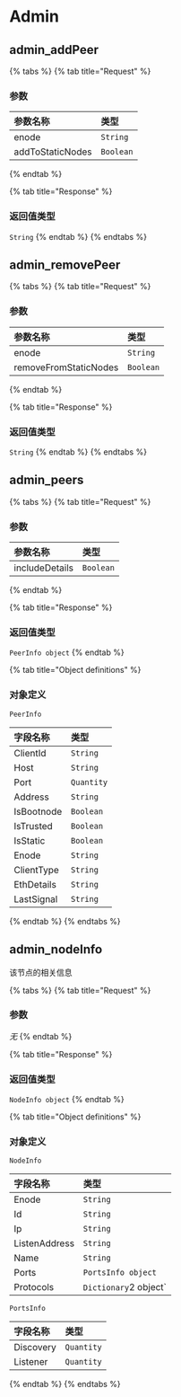 # Admin

## admin\_addPeer

{% tabs %}
{% tab title="Request" %}
### **参数**

| 参数名称 | 类型 |
| :--- | :--- |
| enode | `String` |
| addToStaticNodes | `Boolean` |
{% endtab %}

{% tab title="Response" %}
### 返回值类型

`String`
{% endtab %}
{% endtabs %}

## admin\_removePeer

{% tabs %}
{% tab title="Request" %}
### **参数**

| 参数名称 | 类型 |
| :--- | :--- |
| enode | `String` |
| removeFromStaticNodes | `Boolean` |
{% endtab %}

{% tab title="Response" %}
### 返回值类型

`String`
{% endtab %}
{% endtabs %}

## admin\_peers

{% tabs %}
{% tab title="Request" %}
### **参数**

| 参数名称 | 类型 |
| :--- | :--- |
| includeDetails | `Boolean` |
{% endtab %}

{% tab title="Response" %}
### 返回值类型

`PeerInfo object`
{% endtab %}

{% tab title="Object definitions" %}
### 对象定义

`PeerInfo`

| 字段名称 | 类型 |
| :--- | :--- |
| ClientId | `String` |
| Host | `String` |
| Port | `Quantity` |
| Address | `String` |
| IsBootnode | `Boolean` |
| IsTrusted | `Boolean` |
| IsStatic | `Boolean` |
| Enode | `String` |
| ClientType | `String` |
| EthDetails | `String` |
| LastSignal | `String` |
{% endtab %}
{% endtabs %}

## admin\_nodeInfo

该节点的相关信息

{% tabs %}
{% tab title="Request" %}
### **参数**

_无_
{% endtab %}

{% tab title="Response" %}
### 返回值类型

`NodeInfo object`
{% endtab %}

{% tab title="Object definitions" %}
### 对象定义

`NodeInfo`

| 字段名称 | 类型 |
| :--- | :--- |
| Enode | `String` |
| Id | `String` |
| Ip | `String` |
| ListenAddress | `String` |
| Name | `String` |
| Ports | `PortsInfo object` |
| Protocols | `Dictionary`2 object\` |

`PortsInfo`

| 字段名称 | 类型 |
| :--- | :--- |
| Discovery | `Quantity` |
| Listener | `Quantity` |
{% endtab %}
{% endtabs %}

